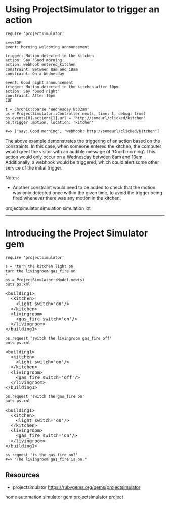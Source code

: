 # Using ProjectSimulator to trigger an action

    require 'projectsimulator'

    s=<<EOF
    event: Morning welcoming announcement

    trigger: Motion detected in the kitchen
    action: Say 'Good morning'
    action: webhook entered_kitchen
    constraint: Between 8am and 10am
    constraint: On a Wednesday

    event: Good night announcement
    trigger: Motion detected in the kitchen after 10pm
    action: Say 'Good night'
    constraint: After 10pm
    EOF

    t = Chronic::parse 'Wednesday 8:32am'
    ps = ProjectSimulator::Controller.new(s, time: t, debug: true)
    ps.events[0].actions[1].url = 'http://someurl/clicked/kitchen'
    ps.trigger :motion, location: 'kitchen'

    #=> ["say: Good morning", "webhook: http://someurl/clicked/kitchen"]


The above example demonstrates the triggering of an action based on the constraints. In this case, when someone entered the kitchen, the computer would greet the visitor with an audible message of 'Good morning'. This action would only occur on a Wednesday between 8am and 10am. Additionally, a webhook would be triggered, which could alert some other service of the initial trigger.

Notes:

* Another constraint would need to be added to check that the motion was only detected once within the given time, to avoid the trigger being fired whenever there was any motion in the kitchen.

projectsimulator simulation simulation iot 

--------------------------------

# Introducing the Project Simulator gem

    require 'projectsimulator'

    s = 'turn the kitchen light on
    turn the livingroom gas_fire on
    '
    ps = ProjectSimulator::Model.new(s)
    puts ps.xml

<pre>
&lt;building1&gt;
  &lt;kitchen&gt;
    &lt;light switch='on'/&gt;
  &lt;/kitchen&gt;
  &lt;livingroom&gt;
    &lt;gas_fire switch='on'/&gt;
  &lt;/livingroom&gt;
&lt;/building1&gt;
</pre>

    ps.request 'switch the livingroom gas_fire off'
    puts ps.xml

<pre>
&lt;building1&gt;
  &lt;kitchen&gt;
    &lt;light switch='on'/&gt;
  &lt;/kitchen&gt;
  &lt;livingroom&gt;
    &lt;gas_fire switch='off'/&gt;
  &lt;/livingroom&gt;
&lt;/building1&gt;
</pre>

    ps.request 'switch the gas_fire on'
    puts ps.xml

<pre>
&lt;building1&gt;
  &lt;kitchen&gt;
    &lt;light switch='on'/&gt;
  &lt;/kitchen&gt;
  &lt;livingroom&gt;
    &lt;gas_fire switch='on'/&gt;
  &lt;/livingroom&gt;
&lt;/building1&gt;
</pre>

    ps.request 'is the gas_fire on?'
    #=> "The livingroom gas_fire is on."

## Resources 

* projectsimulator https://rubygems.org/gems/projectsimulator

home automation simulator gem projectsimulator project
